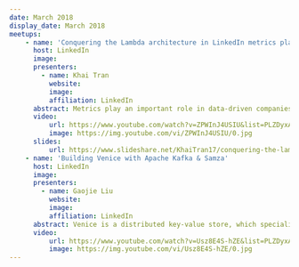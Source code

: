 ```yaml
---
date: March 2018
display_date: March 2018
meetups:
    - name: 'Conquering the Lambda architecture in LinkedIn metrics platform with Apache Calcite and Apache Samza'
      host: LinkedIn
      image:
      presenters:
        - name: Khai Tran
          website:
          image:
          affiliation: LinkedIn
      abstract: Metrics play an important role in data-driven companies like LinkedIn. To serve metrics in real time LinkedIn built an extension to the offline platform that auto-generates Samza real-time flow from existing offline transformation code with just a single command using Apache Calcite
      video:
          url: https://www.youtube.com/watch?v=ZPWInJ4USIU&list=PLZDyxA22zzGx34wdHESUux2_V1qfkQ8zx&index=4&t=0s
          image: https://img.youtube.com/vi/ZPWInJ4USIU/0.jpg
      slides:
          url: https://www.slideshare.net/KhaiTran17/conquering-the-lambda-architecture-in-linkedin-metrics-platform-with-apache-calcite-and-apache-samza
    - name: 'Building Venice with Apache Kafka & Samza'
      host: LinkedIn
      image:
      presenters:
        - name: Gaojie Liu
          website:
          image:
          affiliation: LinkedIn
      abstract: Venice is a distributed key-value store, which specializes in serving the datasets computed in Hadoop and Samza at LinkedIn. This talk covers how LinkedIn built Venice by leveraging Kafka and how it empowers new Samza use cases at LinkedIn. 
      video:
          url: https://www.youtube.com/watch?v=Usz8E4S-hZE&list=PLZDyxA22zzGx34wdHESUux2_V1qfkQ8zx&index=5&t=0s
          image: https://img.youtube.com/vi/Usz8E4S-hZE/0.jpg
---
```

<!--
   Licensed to the Apache Software Foundation (ASF) under one or more
   contributor license agreements.  See the NOTICE file distributed with
   this work for additional information regarding copyright ownership.
   The ASF licenses this file to You under the Apache License, Version 2.0
   (the "License"); you may not use this file except in compliance with
   the License.  You may obtain a copy of the License at

       http://www.apache.org/licenses/LICENSE-2.0

   Unless required by applicable law or agreed to in writing, software
   distributed under the License is distributed on an "AS IS" BASIS,
   WITHOUT WARRANTIES OR CONDITIONS OF ANY KIND, either express or implied.
   See the License for the specific language governing permissions and
   limitations under the License.
-->